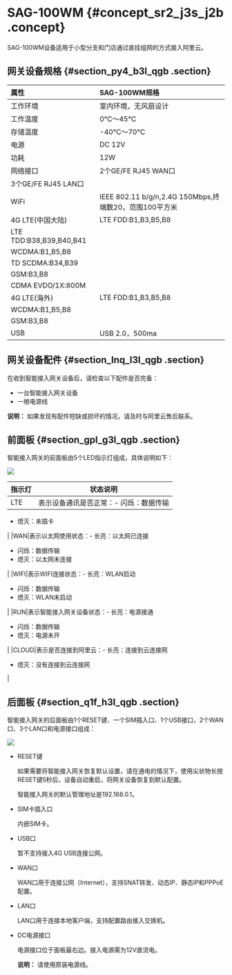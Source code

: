 # SAG-100WM {#concept_sr2_j3s_j2b .concept}

SAG-100WM设备适用于小型分支和门店通过直挂组网的方式接入阿里云。

## 网关设备规格 {#section_py4_b3l_qgb .section}

|属性|SAG-100WM规格|
|:-|:----------|
|工作环境|室内环境，无风扇设计|
|工作温度|0℃～45℃|
|存储温度|-40℃～70℃|
|电源|DC 12V|
|功耗|12W|
|网络接口|2个GE/FE RJ45 WAN口|
|3个GE/FE RJ45 LAN口|
|WiFi|IEEE 802.11 b/g/n,2.4G 150Mbps,终端数20，范围100平方米|
|4G LTE\(中国大陆\)|LTE FDD:B1,B3,B5,B8|
|LTE TDD:B38,B39,B40,B41|
|WCDMA:B1,B5,B8|
|TD SCDMA:B34,B39|
|GSM:B3,B8|
|CDMA EVDO/1X:800M|
|4G LTE\(海外\)|LTE FDD:B1,B3,B5,B8|
|WCDMA:B1,B5,B8|
|GSM:B3,B8|
|USB|USB 2.0，500ma|

## 网关设备配件 {#section_lnq_l3l_qgb .section}

在收到智能接入网关设备后，请检查以下配件是否完备：

-   一台智能接入网关设备
-   一根电源线

**说明：** 如果发现有配件短缺或损坏的情况，请及时与阿里云售后联系。

## 前面板 {#section_gpl_g3l_qgb .section}

智能接入网关的前面板由5个LED指示灯组成，具体说明如下：

![](http://static-aliyun-doc.oss-cn-hangzhou.aliyuncs.com/assets/img/40483/154899029921278_zh-CN.png)

|指示灯|状态说明|
|---|----|
|LTE|表示设备通讯是否正常：-   闪烁：数据传输
-   熄灭：未插卡

|
|WAN|表示以太网使用状态：-   长亮：以太网已连接
-   闪烁：数据传输
-   熄灭：以太网未连接

|
|WIFI|表示WIFI连接状态：-   长亮：WLAN启动
-   闪烁：数据传输
-   熄灭：WLAN未启动

|
|RUN|表示智能接入网关设备状态：-   长亮：电源接通
-   闪烁：数据传输
-   熄灭：电源未开

|
|CLOUD|表示是否连接到阿里云：-   长亮：连接到云连接网
-   熄灭：没有连接到云连接网

|

## 后面板 {#section_q1f_h3l_qgb .section}

智能接入网关的后面板由1个RESET键、一个SIM插入口、1个USB接口，2个WAN口、3个LAN口和电源接口组成：

![](http://static-aliyun-doc.oss-cn-hangzhou.aliyuncs.com/assets/img/40483/154899030021279_zh-CN.png)

-   RESET键

    如果需要将智能接入网关恢复默认设置，请在通电的情况下，使用尖状物长按RESET键5秒后，设备自动重启，将网关设备恢复到默认配置。

    智能接入网关的默认管理地址是192.168.0.1。

-   SIM卡插入口

    内嵌SIM卡。

-   USB口

    暂不支持接入4G USB连接公网。

-   WAN口

    WAN口用于连接公网（Internet），支持SNAT转发、动态IP、静态IP和PPPoE配置。

-   LAN口

    LAN口用于连接本地客户端，支持配置路由接入交换机。

-   DC电源接口

    电源接口位于面板最右边。接入电源需为12V直流电。

    **说明：** 请使用原装电源线。


